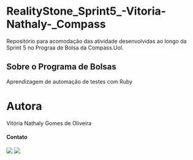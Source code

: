 # RealityStone_Sprint5_-Vitoria-Nathaly-_Compass
Repositório para acomodação das atividade desenvolvidas ao longo da Sprint 5 no Prograa de Bolsa da Compass.Uol.
## Sobre o Programa de Bolsas
Aprendizagem de automação de testes com Ruby
# Autora
Vitória Nathaly Gomes de Oliveira
#### Contato
<a href="https://www.linkedin.com/in/vit%C3%B3ria-nathaly-gomes-de-oliveira/" target="_blank"><img src="https://img.shields.io/badge/-LinkedIn-%230077B5?style=for-the-badge&logo=linkedin&logoColor=white" target="_blank"></a>
<a href="mailto:vitorianathaly.gomes@gmail.com" target="_blank"><img src="https://img.shields.io/badge/Gmail-D14836?style=for-the-badge&logo=gmail&logoColor=white" target="_blank"></a>

